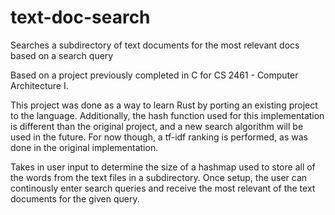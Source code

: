 # text-doc-search
Searches a subdirectory of text documents for the most relevant docs based on a search query

Based on a project previously completed in C for CS 2461 - Computer Architecture I.

This project was done as a way to learn Rust by porting an existing project to the language. Additionally, the hash function used for this implementation is different than the original project, and a new search algorithm will be used in the future. For now though, a tf-idf ranking is performed, as was done in the original implementation.

Takes in user input to determine the size of a hashmap used to store all of the words from the text files in a subdirectory. Once setup, the user can continously enter search queries and receive the most relevant of the text documents for the given query. 
